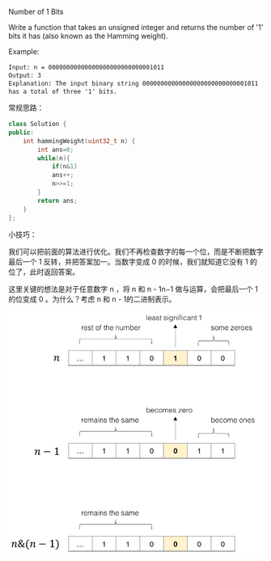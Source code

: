 Number of 1 Bits

Write a function that takes an unsigned integer and returns the number of '1' bits it has (also known as the Hamming weight).

Example:

```
Input: n = 00000000000000000000000000001011
Output: 3
Explanation: The input binary string 00000000000000000000000000001011 has a total of three '1' bits.
```

常规思路：

```c++
class Solution {
public:
    int hammingWeight(uint32_t n) {
        int ans=0;
        while(n){
            if(n&1)
            ans++;
            n>>=1;
        }
        return ans;
    }
};
```

小技巧：

我们可以把前面的算法进行优化。我们不再检查数字的每一个位，而是不断把数字最后一个 1 反转，并把答案加一。当数字变成 0 的时候，我们就知道它没有 1 的位了，此时返回答案。

这里关键的想法是对于任意数字 n ，将 n 和 n - 1n−1 做与运算，会把最后一个 1 的位变成 0 。为什么？考虑 n 和 n - 1的二进制表示。

![](https://github.com/1952560/IMG/blob/main/abfd6109e7482d70d20cb8fc1d632f90eacf1b5e89dfecb2e523da1bcb562f66-image.png)